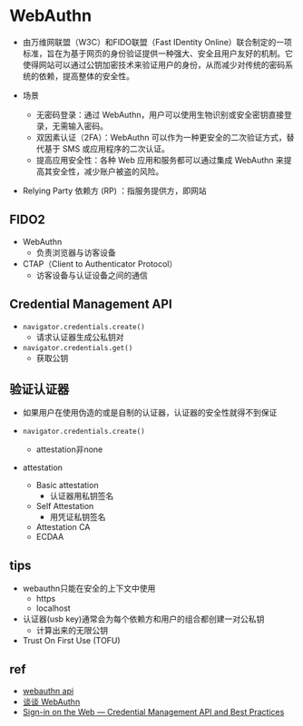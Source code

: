 # WebAuthn
+ 由万维网联盟（W3C）和FIDO联盟（Fast IDentity Online）联合制定的一项标准，旨在为基于网页的身份验证提供一种强大、安全且用户友好的机制。它使得网站可以通过公钥加密技术来验证用户的身份，从而减少对传统的密码系统的依赖，提高整体的安全性。

+ 场景
     + 无密码登录：通过 WebAuthn，用户可以使用生物识别或安全密钥直接登录，无需输入密码。
     + 双因素认证（2FA）：WebAuthn 可以作为一种更安全的二次验证方式，替代基于 SMS 或应用程序的二次认证。
     + 提高应用安全性：各种 Web 应用和服务都可以通过集成 WebAuthn 来提高其安全性，减少账户被盗的风险。

+ Relying Party 依赖方 (RP) ：指服务提供方，即网站

## FIDO2 
+ WebAuthn
    + 负责浏览器与访客设备
+ CTAP（Client to Authenticator Protocol）
    + 访客设备与认证设备之间的通信


##  Credential Management API 
+ `navigator.credentials.create()`
    + 请求认证器生成公私钥对
+ `navigator.credentials.get()`
    + 获取公钥


## 验证认证器
+ 如果用户在使用伪造的或是自制的认证器，认证器的安全性就得不到保证
+ `navigator.credentials.create()`
    + attestation非none

+ attestation
    + Basic attestation
        + 认证器用私钥签名
    + Self Attestation
        + 用凭证私钥签名
    + Attestation CA
    + ECDAA

## tips
+ webauthn只能在安全的上下文中使用
    + https
    + localhost
+ 认证器(usb key)通常会为每个依赖方和用户的组合都创建一对公私钥
    + 计算出来的无限公钥
+ Trust On First Use (TOFU) 
## ref
+ [webauthn api](https://webauthn.guide/#webauthn-api)
+ [谈谈 WebAuthn](https://flyhigher.top/develop/2160.html)
+ [Sign-in on the Web — Credential Management API and Best Practices](https://medium.com/dev-channel/sign-in-on-the-web-credential-management-api-and-best-practices-d21aed14b6fe)
